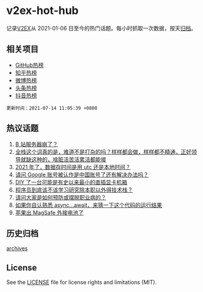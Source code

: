 # v2ex-hot-hub

 记录[V2EX](https://www.v2ex.com/)从 2021-01-06 日至今的热门话题。每小时抓取一次数据，按天[归档](archives)。
 
 ## 相关项目

- [GitHub热榜](https://github.com/lonnyzhang423/github-hot-hub)
- [知乎热榜](https://github.com/lonnyzhang423/zhihu-hot-hub)
- [微博热榜](https://github.com/lonnyzhang423/weibo-hot-hub)
- [头条热榜](https://github.com/lonnyzhang423/toutiao-hot-hub)
- [抖音热榜](https://github.com/lonnyzhang423/douyin-hot-hub)


 `更新时间：2021-07-14 11:05:39 +0800`

## 热议话题

1. [B 站服务器崩了？](https://www.v2ex.com/t/789356)
1. [全栈这个词真的是，难道不是打杂的吗？样样都会做，样样都不精通，正好领导就缺这种的，啥脏活苦活累活都能接](https://www.v2ex.com/t/789234)
1. [2021 年了，数据存时间是用 utc 还是本地时间？](https://www.v2ex.com/t/789255)
1. [请问 Google 账号被认作是中国账号了还有解决办法吗？](https://www.v2ex.com/t/789338)
1. [DIY 了一台可能是有史以来最小的直插显卡机箱](https://www.v2ex.com/t/789310)
1. [程序员到底该不该学习研究除本职以外得技术栈？](https://www.v2ex.com/t/789276)
1. [请问大家是如何预防或摆脱职业病的？](https://www.v2ex.com/t/789221)
1. [如果你自认熟悉 async...await，来猜一下这个代码的运行结果](https://www.v2ex.com/t/789253)
1. [苹果出 MagSafe 外接电池了](https://www.v2ex.com/t/789390)

## 历史归档

[archives](archives)

## License

See the [LICENSE](LICENSE) file for license rights and limitations (MIT).
